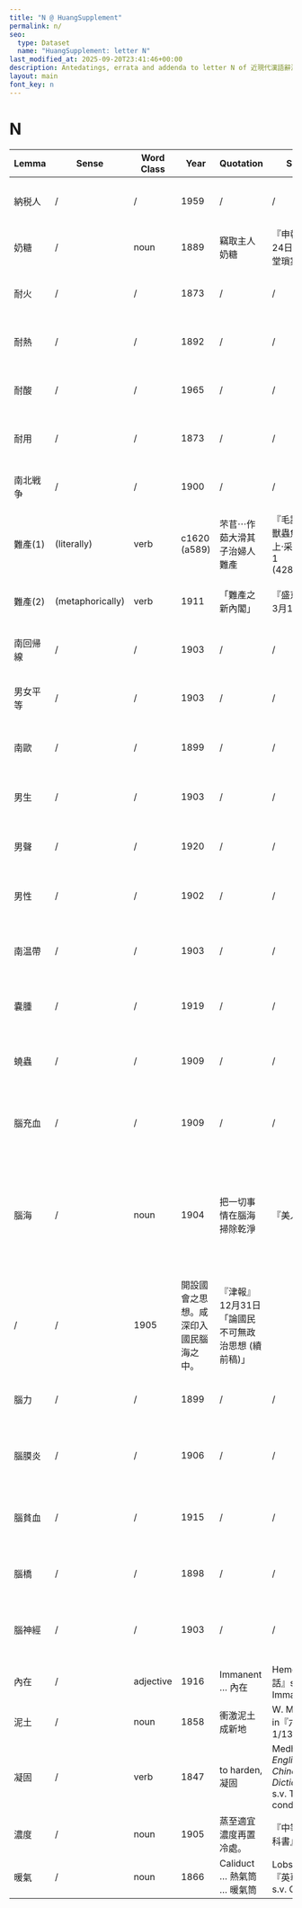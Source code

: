 ```yaml
---
title: "N @ HuangSupplement"
permalink: n/
seo:
  type: Dataset
  name: "HuangSupplement: letter N"
last_modified_at: 2025-09-20T23:41:46+00:00
description: Antedatings, errata and addenda to letter N of 近現代漢語辭源
layout: main
font_key: n
---
```

# N

<!-- Anything not in the table must be before this comment. -->

Lemma|Sense|Word Class|Year|Quotation|Source|Note|
---|---|---|---|---|---|---|
納税人|/|/|1959|/|/|from Japanese: 1897 (Nikkoku)|
奶糖|/|noun|1889|竊取主人奶糖|『申報』5月24日「英界公堂瑣案」||
耐火|/|/|1873|/|/|from Japanese: 1867 (NDL)|
耐熱|/|/|1892|/|/|from Japanese: 1877 (Yomidasu)|
耐酸|/|/|1965|/|/|from Japanese: 1867 (NDL)|
耐用|/|/|1873|/|/|also in Japanese: 1873 (NDL)|
南北戦争|/|/|1900|/|/|from Japanese: 1869 (NDL)|
難產(1)|(literally)|verb|c1620 (a589)|芣苢⋯作茹大滑其子治婦人難產|『毛詩草木鳥獸蟲魚疏·卷之上·采采芣苢』1 (428495829)||
難產(2)|(metaphorically)|verb|1911|「難產之新內閣」|『盛京時報』3月15日|from Japanese: 1894 (Yomidasu)|
南回帰線|/|/|1903|/|/|from Japanese: 1874 (NDL)|
男女平等|/|/|1903|/|/|from Japanese: 1880 (NDL)|
南歐|/|/|1899|/|/|from Japanese 南欧: 1872 (NDL)|
男生|/|/|1903|/|/|from Japanese: 1873 (NDL)|
男聲|/|/|1920|/|/|from Japanese 男声: 1873 (NDL)|
男性|/|/|1902|/|/|from Japanese: 1870 (NDL)|
南温帶|/|/|1903|/|/|from Japanese 南温帯: 1873 (NDL)|
嚢腫|/|/|1919|/|/|from Japanese: 1871 (NDL)|
蟯蟲|/|/|1909|/|/|from Japanese 蟯虫: c1566 (Nikkoku)|
腦充血|/|/|1909|/|/|from Japanese 脳充血: 1873 (NDL)|
腦海|/|noun|1904|把一切事情在腦海掃除乾淨|『美人妝』29|'An up-to-date man would no longer aspire to have it said of him, 滿肚子裡有學問.' (Mateer)|
|/|/|1905|開設國會之思想。咸深印入國民腦海之中。|『津報』12月31日「論國民不可無政治思想 (續前稿)」||
腦力|/|/|1899|/|/|from Japanese 脳力: 1872 (NDL)|
腦膜炎|/|/|1906|/|/|from Japanese 脳膜炎: 1868 (NDL)|
腦貧血|/|/|1915|/|/|from Japanese 脳貧血: 1873 (NDL)|
腦橋|/|/|1898|/|/|from Japanese 脳橋: 1873 (NDL)|
腦神經|/|/|1903|/|/|from Japanese 脳神経: 1822 (Hathi)|
內在|/|adjective|1916|Immanent … 內在|Hemeling『官話』s.v. Immanent||
泥土|/|noun|1858|衝激泥土成新地|W. Muirhead in『六合叢談』1/13, 8|one word instead of two|
凝固|/|verb|1847|to harden, 凝固|Medhurst, _English and Chinese Dictionary_, s.v. To condense||
濃度|/|noun|1905|蒸至適宜濃度再置冷處。|『中等化學教科書』294||
暖氣|/|noun|1866|Caliduct … 熱氣筒 … 暖氣筒|Lobscheid『英華字典』s.v. Caliduct||
